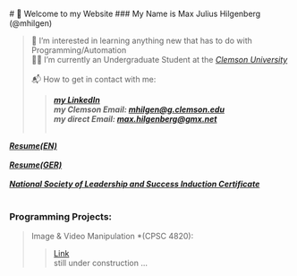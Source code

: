 <br>
# 👋 Welcome to my Website
### My Name is Max Julius Hilgenberg (@mhilgen)<br>

> 💾 I’m interested in learning anything new that has to do with Programming/Automation<br>
> 👨‍🎓 I’m currently an Undergraduate Student at the *[Clemson University](http://www.clemson.edu)* <br><br>
> 📬 How to get in contact with me:
>>   ***[my LinkedIn](http://www.linkedin.com/in/mjhilgenberg/)***<br>
>>   ***my Clemson Email: <mhilgen@g.clemson.edu>***<br>
>>   ***my direct Email: <max.hilgenberg@gmx.net>***<br><br>

***<a href="docs/Resume_EN.pdf" target="_blank">Resume(EN)</a>***<br><br>
***<a href="docs/Lebenslauf.pdf" target="_blank">Resume(GER)</a>***<br><br>
***<a href="docs/NSLS_Induction.pdf" target="_blank">National Society of Leadership and Success Induction Certificate</a>***<br><br>
### Programming Projects: 
> Image & Video Manipulation *(CPSC 4820):
> >[Link](https://mhilgen.github.io/CPSC4820/)<br>
> still under construction ...
